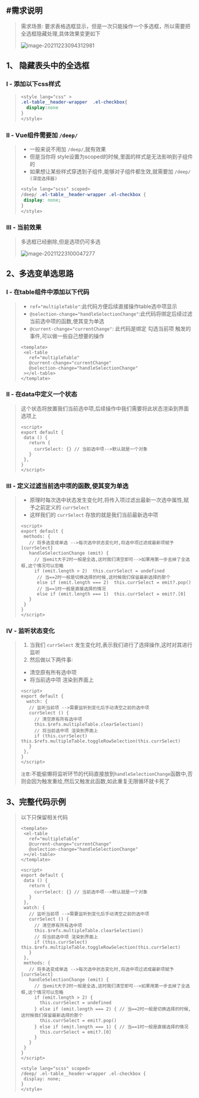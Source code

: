 ## #需求说明

>需求场景: 要求表格选框显示，但是一次只能操作一个多选框，所以需要把全选框隐藏处理,具体效果变更如下
>
>![image-20211223094312981](https://s2.loli.net/2022/02/15/5qbXmCsKuxzDUa1.png) 

## 1、 隐藏表头中的全选框

### Ⅰ - 添加以下css样式

>```css
><style lang="css" >
>.el-table__header-wrapper  .el-checkbox{
>	display:none
>}
></style>
>```

### Ⅱ - Vue组件需要加 `/deep/`

>* 一般来说不用加 `/deep/`,就有效果
>* 但是当你将 style设置为scoped的时候,里面的样式是无法影响到子组件的
>* 如果想让某些样式穿透到子组件,能够对子组件都生效,就需要加 `/deep/ (深度选择器)` 
>
>```scss
><style lang="scss" scoped>
>/deep/ .el-table__header-wrapper .el-checkbox {
>  display: none;
>}
></style>
>```

### Ⅲ - 当前效果

>多选框已经删除,但是选项仍可多选
>
>![image-20211223100047277](https://s2.loli.net/2022/02/15/5qascXQvAb1KJe3.png) 

## 2、多选变单选思路

### Ⅰ - 在table组件中添加以下代码

>* `ref="multipleTable"`:此代码方便后续直接操作table选中项显示
>* `@selection-change="handleSelectionChange"`:此代码将绑定后续过滤当前选中项的函数,使其变为单选
>* `@current-change="currentChange"`: 此代码是绑定 勾选当前项 触发的事件,可以做一些自己想要的操作
>
>```vue
><template>
>  <el-table
>    ref="multipleTable"
>    @current-change="currentChange"
>    @selection-change="handleSelectionChange"
>  ></el-table>
></template>
>```

### Ⅱ - 在data中定义一个状态

>这个状态将放置我们当前选中项,后续操作中我们需要将此状态渲染到界面选项上
>
>```vue
><script>
>export default {  
>  data () {
>    return {
>      currSelect: {} // 当前选中项-->默认就是一个对象
>    }
>  },
>}
></script>
>```

### Ⅲ - 定义过滤当前选中项的函数,使其变为单选

>* 原理时每次选中状态发生变化时,将传入项过滤出最新一次选中属性,赋予之前定义的 `currSelect`
>* 这样我们的 `currSelect` 存放的就是我们当前最新选中项
>
>```vue
><script>
>export default {  
>  methods: {
>    // 将多选变成单选 -->每次选中状态变化时,将选中项过滤成最新项赋予 [currSelect]
>    handleSelectionChange (emit) {
>      // 当emit大于2时一般是全选,这时我们清空即可-->如果用第一步去掉了全选框,这个情况可以忽略
>      if (emit.length > 2)  this.currSelect = undefined
>       // 当==2时一般是切换选择的时候,这时候我们保留最新选择的那个
>       else if (emit.length === 2)  this.currSelect = emit?.pop()
>       // 当==1时一般是直接选择的情况
>       else if (emit.length === 1)  this.currSelect = emit?.[0]
>    }
>  }
>}
></script>
>```

### Ⅳ - 监听状态变化

>1. 当我们 `currSelect` 发生变化时,表示我们进行了选择操作,这时对其进行监听
>2. 然后做以下两件事:
>   - 清空原有所有选中项
>   - 将当前选中项 渲染到界面上
>
>```vue
><script>
>export default {  
>   watch: {
>    // 监听当前项 -->需要监听到变化后手动清空之前的选中项
>    currSelect () {
>      // 清空原有所有选中项
>      this.$refs.multipleTable.clearSelection()
>      // 将当前选中项 渲染到界面上
>      if (this.currSelect) this.$refs.multipleTable.toggleRowSelection(this.currSelect)
>    }
>  },
>}
></script>
>```
>
>`注意`:不能偷懒将监听环节的代码直接放到`handleSelectionChange`函数中,否则会因为触发重绘,然后又触发此函数,如此重复无限循环就卡死了



## 3、完整代码示例

>以下只保留相关代码
>
>```vue
><template>
>  <el-table
>    ref="multipleTable"
>    @current-change="currentChange"
>    @selection-change="handleSelectionChange"
>  ></el-table>
></template>
>
><script>
>export default {
>  data () {
>    return {
>      currSelect: {} // 当前选中项-->默认就是一个对象
>    }
>  },
>  watch: {
>    // 监听当前项 -->需要监听到变化后手动清空之前的选中项
>    currSelect () {
>      // 清空原有所有选中项
>      this.$refs.multipleTable.clearSelection()
>      // 将当前选中项 渲染到界面上
>      if (this.currSelect) this.$refs.multipleTable.toggleRowSelection(this.currSelect)
>    }
>  },
>  methods: {
>    // 将多选变成单选 -->每次选中状态变化时,将选中项过滤成最新项赋予 [currSelect]
>    handleSelectionChange (emit) {
>      // 当emit大于2时一般是全选,这时我们清空即可-->如果用第一步去掉了全选框,这个情况可以忽略
>      if (emit.length > 2) {
>        this.currSelect = undefined
>      } else if (emit.length === 2) { // 当==2时一般是切换选择的时候,这时候我们保留最新选择的那个
>        this.currSelect = emit?.pop()
>      } else if (emit.length === 1) { // 当==1时一般是直接选择的情况
>        this.currSelect = emit?.[0]
>      }
>    }
>  }
>}
></script>
>
><style lang="scss" scoped>
>/deep/ .el-table__header-wrapper .el-checkbox {
>  display: none;
>}
></style>
>
>```
>
>
